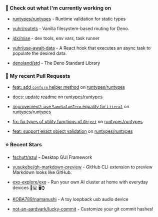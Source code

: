### 👷 Check out what I'm currently working on



- [runtypes/runtypes](https://github.com/runtypes/runtypes) - Runtime validation for static types

- [yuhr/routets](https://github.com/yuhr/routets) - Vanilla filesystem-based routing for Deno.

- [jdx/mise](https://github.com/jdx/mise) - dev tools, env vars, task runner

- [yuhr/use-await-data](https://github.com/yuhr/use-await-data) - A React hook that executes an async task to populate the desired data.

- [denoland/std](https://github.com/denoland/std) - The Deno Standard Library

### 🔨 My recent Pull Requests



- [feat: add `conform` helper method](https://github.com/runtypes/runtypes/pull/397) on [runtypes/runtypes](https://github.com/runtypes/runtypes)

- [docs: update readme](https://github.com/runtypes/runtypes/pull/395) on [runtypes/runtypes](https://github.com/runtypes/runtypes)

- [improvement!: use `SameValueZero` equality for `Literal`](https://github.com/runtypes/runtypes/pull/394) on [runtypes/runtypes](https://github.com/runtypes/runtypes)

- [fix: fix types of utility functions of `Object`](https://github.com/runtypes/runtypes/pull/393) on [runtypes/runtypes](https://github.com/runtypes/runtypes)

- [feat: support exact object validation](https://github.com/runtypes/runtypes/pull/391) on [runtypes/runtypes](https://github.com/runtypes/runtypes)

### ⭐ Recent Stars



- [fschutt/azul](https://github.com/fschutt/azul) - Desktop GUI Framework

- [yusukebe/gh-markdown-preview](https://github.com/yusukebe/gh-markdown-preview) - GitHub CLI extension to preview Markdown looks like GitHub.

- [exo-explore/exo](https://github.com/exo-explore/exo) - Run your own AI cluster at home with everyday devices 📱💻 🖥️⌚

- [KOBA789/namanushi](https://github.com/KOBA789/namanushi) - A toy loopback usb audio device

- [not-an-aardvark/lucky-commit](https://github.com/not-an-aardvark/lucky-commit) - Customize your git commit hashes!